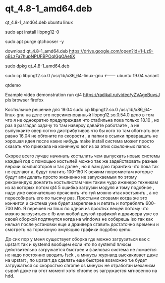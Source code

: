 # qt_4.8-1_amd64.deb
qt_4.8-1_amd64.deb ubuntu linux

sudo apt install libpng12-0

sudo apt purge qtchooser -y

download qt_4.8-1_amd64.deb https://drive.google.com/open?id=1-Lz9-qBLzFa7hupNPUFBPOqIGgOAetiX

sudo dpkg qt_4.8-1_amd64.deb

sudo cp libpng12.so.0 /usr/lib/x86_64-linux-gnu   <--- ubuntu 19.04 variant

qtdemo

Example video demonstration run qt4 https://radikal.ru/video/yZVAgeBuvsJ pls browser firefox

Костыльное решение для 19.04 sudo cp libpng12.so.0 /usr/lib/x86_64-linux-gnu на деле это переименованный libpng12.so.0.54.0
дело в том что я не однократно предупреждал что стабильна пока только 18.10 , но раз я разгадал задачу то там наверху давайте работаите , а не выпускаите овер сотню дистрибутивов что бы кого то там обогнать все равно 16.04 не обгоните по скорости , а папки в ссылки превращать не хорошая идея после каких нибудь make install система может просто сказать что приехала на конечную вот из за этих ссылочных папок.

Скорее всего лучше начинать костылить чем выпускать новые системы каждый год с помощью костылей можно так же задействовать разные версии компиляторов и так далее , но я вам даю гарантию что пока так не сделают а, будут платить 100-150 К всяким погромистам которые будут апи делать просто жизненно не запускаемым по этому рекомендую донатить костылистам чем таким чудо иженеро техникам из за которых потом qt4 5 ошибка загрузки модуля и тому подобное , надо уже окончательно прояснить что гуй можно итак костылить , а не пересобирать его по тысячу раз. Простыми словами когда же это кончится и система уже будет закреплена и летать и потреблять 600-700 Мб. Я перешел на linux по одной из простых вещей потому что можно загрузиться с fb или любой другой графикой и драивера уже со своей сборкой подтянутся когда на windows не соберешь iso так как нельзя после установки еще и драивера ставить достаточно времени и смотреть на тормозную эмуляцию графики подобно qemu.

До сих пор у меня существует сборка где можно загрузиться как с upstart так и systemd вообщем если что по systemd плюсы действительно загружается быстрее и фаиловая система не ломается не надо постоянно вводить fsck , а минусы журналд выскакивает даже на upstart , по upstart да сделать еще быстрее возможно т.е будет загружаться со скоростью chrome os минусы не отработан механизм сырой даже на этот момент хотя chrome os загружается мгновенно на hdd.

